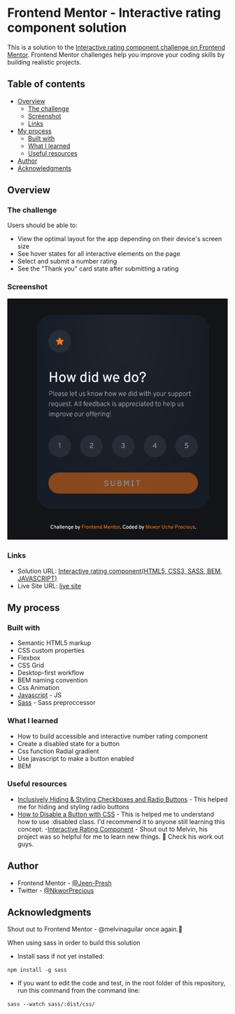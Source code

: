 # Frontend Mentor - Interactive rating component solution

This is a solution to the [Interactive rating component challenge on Frontend Mentor](https://www.frontendmentor.io/challenges/interactive-rating-component-koxpeBUmI). Frontend Mentor challenges help you improve your coding skills by building realistic projects.

## Table of contents

- [Overview](#overview)
  - [The challenge](#the-challenge)
  - [Screenshot](#screenshot)
  - [Links](#links)
- [My process](#my-process)
  - [Built with](#built-with)
  - [What I learned](#what-i-learned)
  - [Useful resources](#useful-resources)
- [Author](#author)
- [Acknowledgments](#acknowledgments)

## Overview

### The challenge

Users should be able to:

- View the optimal layout for the app depending on their device's screen size
- See hover states for all interactive elements on the page
- Select and submit a number rating
- See the "Thank you" card state after submitting a rating

### Screenshot

![](/dist/images/Screenshot%202023-02-14%20at%2014-08-52%20Frontend%20Mentor%20Interactive%20rating%20component.png)

### Links

- Solution URL: [Interactive rating component(HTML5, CSS3, SASS, BEM, JAVASCRIPT)](https://www.frontendmentor.io/solutions/interactive-rating-componenthtml5-css3-sass-bem-javascript-J3tMP6T5N6)
- Live Site URL: [ live site](https://presh-card-component.netlify.app/)

## My process

### Built with

- Semantic HTML5 markup
- CSS custom properties
- Flexbox
- CSS Grid
- Desktop-first workflow
- BEM naming convention
- Css Animation
- [Javascript](https://www.javascript.com/) - JS
- [Sass](https://sass-lang.com/) - Sass preproccessor

### What I learned

- How to build accessible and interactive number rating component
- Create a disabled state for a button
- Css function Radial gradient
- Use javascript to make a button enabled
- BEM

### Useful resources

- [Inclusively Hiding & Styling Checkboxes and Radio Buttons](https://www.sarasoueidan.com/blog/inclusively-hiding-and-styling-checkboxes-and-radio-buttons/) - This helped me for hiding and styling radio buttons
- [How to Disable a Button with CSS](https://www.scaler.com/topics/css-disable-button/) - This is helped me to understand how to use :disabled class. I'd recommend it to anyone still learning this concept. -[Interactive Rating Component](https://github.com/MelvinAguilar/interactive-rating-component) - Shout out to Melvin, his project was so helpful for me to learn new things. 🫡 Check his work out guys.

## Author

- Frontend Mentor - [@Jeen-Presh](https://www.frontendmentor.io/profile/Jeen-Presh)
- Twitter - [@NkworPrecious](https://twitter.com/NkworPrecious)

## Acknowledgments

Shout out to Frontend Mentor - @melvinaguilar once again.🫡

When using sass in order to build this solution

- Install sass if not yet installed:

```
npm install -g sass
```

- If you want to edit the code and test, in the root folder of this repository, run this command from the command line:

```
sass --watch sass/:dist/css/
```
